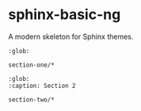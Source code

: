 # sphinx-basic-ng

A modern skeleton for Sphinx themes.

```{toctree}
:glob:

section-one/*
```

```{toctree}
:glob:
:caption: Section 2

section-two/*
```
